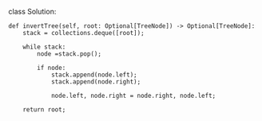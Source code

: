 
class Solution:

    def invertTree(self, root: Optional[TreeNode]) -> Optional[TreeNode]:
        stack = collections.deque([root]);
        
        while stack:
            node =stack.pop();
            
            if node:
                stack.append(node.left);
                stack.append(node.right);
                
                node.left, node.right = node.right, node.left;
                
        return root;
